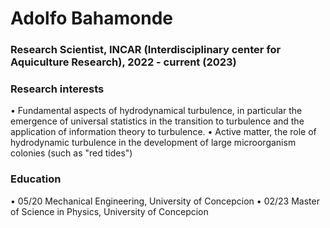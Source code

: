 # Adolfo Bahamonde
### Research Scientist, INCAR (Interdisciplinary center for Aquiculture Research), 2022 - current (2023) 
### Research interests
$\bullet$ Fundamental aspects of hydrodynamical turbulence, in particular the emergence of universal statistics in the transition to turbulence and the application of information theory to turbulence. 
$\bullet$ Active matter, the role of hydrodynamic turbulence in the development of large microorganism colonies (such as "red tides")
### Education
$\bullet$ 05/20 Mechanical Engineering, University of Concepcion
$\bullet$ 02/23 Master of Science in Physics, University of Concepcion
